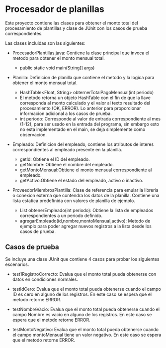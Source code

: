 # Procesador de planillas

Este proyecto contiene las clases para obtener el monto total del procesamiento de plantillas y clase de JUnit con los casos de prueba correspondientes.

Las clases incluidas son las siguientes:

* ProcesadorPlantillas.java: Contiene la clase principal que invoca el metodo para obtener el monto mensual total.
    * public static void main(String[] args)

* Planilla: Definicion de planilla que contiene el metodo y la logica para obtener el monto mensual total. 
    * HashTable<Float, String> obternerTotalPagoMensual(int periodo)
    * El metodo retorna un objeto HashTable con el fin de que la llave corresponda al monto calculado y el valor al texto resultado del procesamiento (OK, ERROR). Lo anterior para proporcionar informacion adicional a los casos de prueba.
    * int periodo: Corresponde al valor de entrada correspondiente al mes (1-12), para ser usado en la entrada del programa, sin embargo esto no esta implementado en el main, se deja simplemente como observacion.

* Empleado: Definicion del empleado, contiene los atributos de interes correspondientes al empleado presente en la planilla. 
    * getId: Obtiene el ID del empleado.
    * getNombre: Obtiene el nombre del empleado.
    * getMontoMensual:Obtiene el monto mensual correspondiente al empleado.
     * getActivo:Obtiene el estado del empleado, activo o inactivo. 
     
* ProveedorMiembrosPlantilla: Clase de referencia para emular la libreria o conexion externa que contendra los datos de la planilla. Contiene una lista estatica predefinida con valores de planilla de ejemplo.
    * List<Empleado> obtenerEmpleado(int periodo): Obtiene la lista de empleados correspondientes a un periodo definido. 
    * agregarEmpleado(id,nombre,montoMensual,activo): Metodo de ejemplo para poder agregar nuevos registros a la lista desde los casos de prueba. 

## Casos de prueba

Se incluye una clase JUnit que contiene 4 casos para probar los siguientes escenarios.

* test1RegistroCorrecto: Evalua que el monto total pueda obtenerse con datos en condiciones normales.

* testIdCero: Evalua que el monto total pueda obtenerse cuando el campo ID es cero en alguno de los registros. En este caso se espera que el metodo retorne ERROR.

* testNombreVacio: Evalua que el monto total pueda obtenerse cuando el campo Nombre es vacio en alguno de los registros. En este caso se espera que el metodo retorne ERROR.

* testMontoNegativo: Evalua que el monto total pueda obtenerse cuando el campo montoMensual tiene un valor negativo. En este caso se espera que el metodo retorne ERROR.

